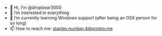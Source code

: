 - 👋 Hi, I’m @dropbear3000
- 👀 I’m interested in everything
- 🌱 I’m currently learning Windows support (after being an OSX person for so long)
- 📫 How to reach me: stanley.number.4@proton.me

<!---
dropbear3000/dropbear3000 is a ✨ special ✨ repository because its `README.md` (this file) appears on your GitHub profile.
You can click the Preview link to take a look at your changes.
--->
